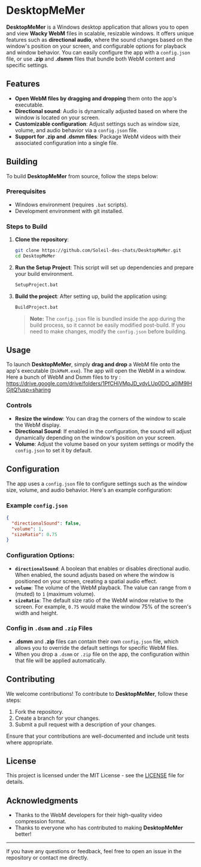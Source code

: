 # DesktopMeMer

**DesktopMeMer** is a Windows desktop application that allows you to open and view **Wacky WebM** files in scalable, resizable windows. It offers unique features such as **directional audio**, where the sound changes based on the window's position on your screen, and configurable options for playback and window behavior. You can easily configure the app with a `config.json` file, or use **.zip** and **.dsmm** files that bundle both WebM content and specific settings.

## Features

- **Open WebM files by dragging and dropping** them onto the app's executable.
- **Directional sound**: Audio is dynamically adjusted based on where the window is located on your screen.
- **Customizable configuration**: Adjust settings such as window size, volume, and audio behavior via a `config.json` file.
- **Support for .zip and .dsmm files**: Package WebM videos with their associated configuration into a single file.

## Building

To build **DesktopMeMer** from source, follow the steps below:

### Prerequisites

- Windows environment (requires `.bat` scripts).
- Development environment with git installed.

### Steps to Build

1. **Clone the repository**:
   ```bash
   git clone https://github.com/Soleil-des-chats/DesktopMeMer.git
   cd DesktopMeMer
   ```

2. **Run the Setup Project**:
   This script will set up dependencies and prepare your build environment.
   ```bash
   SetupProject.bat
   ```

3. **Build the project**:
   After setting up, build the application using:
   ```bash
   BuildProject.bat
   ```

   > **Note:** The `config.json` file is bundled inside the app during the build process, so it cannot be easily modified post-build. If you need to make changes, modify the `config.json` before building.

## Usage

To launch **DesktopMeMer**, simply **drag and drop** a WebM file onto the app's executable (`DskMeM.exe`). The app will open the WebM in a window. 
Here a bunch of WebM and Dsmm files to try : https://drive.google.com/drive/folders/1PfCHiVMpJD_vdvLUp0DO_a0lM9IHGjtQ?usp=sharing

### Controls

- **Resize the window**: You can drag the corners of the window to scale the WebM display.
- **Directional Sound**: If enabled in the configuration, the sound will adjust dynamically depending on the window's position on your screen.
- **Volume**: Adjust the volume based on your system settings or modify the `config.json` to set it by default.

## Configuration

The app uses a `config.json` file to configure settings such as the window size, volume, and audio behavior. Here's an example configuration:

### Example `config.json`

```json
{
  "directionalSound": false,
  "volume": 1,
  "sizeRatio": 0.75
}
```

### Configuration Options:

- **`directionalSound`**: A boolean that enables or disables directional audio. When enabled, the sound adjusts based on where the window is positioned on your screen, creating a spatial audio effect.
- **`volume`**: The volume of the WebM playback. The value can range from `0` (muted) to `1` (maximum volume).
- **`sizeRatio`**: The default size ratio of the WebM window relative to the screen. For example, `0.75` would make the window 75% of the screen's width and height.

### Config in `.dsmm` and `.zip` Files

- **.dsmm** and **.zip** files can contain their own `config.json` file, which allows you to override the default settings for specific WebM files.
- When you drop a `.dsmm` or `.zip` file on the app, the configuration within that file will be applied automatically.

## Contributing

We welcome contributions! To contribute to **DesktopMeMer**, follow these steps:

1. Fork the repository.
2. Create a branch for your changes.
3. Submit a pull request with a description of your changes.

Ensure that your contributions are well-documented and include unit tests where appropriate.

## License

This project is licensed under the MIT License - see the [LICENSE](LICENSE) file for details.

## Acknowledgments

- Thanks to the WebM developers for their high-quality video compression format.
- Thanks to everyone who has contributed to making **DesktopMeMer** better!

---

If you have any questions or feedback, feel free to open an issue in the repository or contact me directly.
